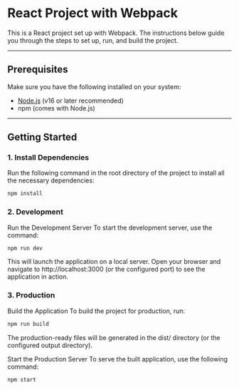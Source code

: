 # React Project with Webpack

This is a React project set up with Webpack. The instructions below guide you through the steps to set up, run, and build the project.

---

## Prerequisites

Make sure you have the following installed on your system:

- [Node.js](https://nodejs.org/) (v16 or later recommended)
- npm (comes with Node.js)

---

## Getting Started

### 1. Install Dependencies

Run the following command in the root directory of the project to install all the necessary dependencies:

```bash
npm install
```

### 2. Development

Run the Development Server
To start the development server, use the command:

```bash
npm run dev
```

This will launch the application on a local server. Open your browser and navigate to http://localhost:3000 (or the configured port) to see the application in action.

### 3. Production

Build the Application
To build the project for production, run:

```bash
npm run build
```

The production-ready files will be generated in the dist/ directory (or the configured output directory).

Start the Production Server
To serve the built application, use the following command:

```bash
npm start
```
